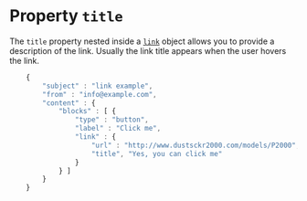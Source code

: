 # Property `title`

The `title` property nested inside a [`link`](/copernica-docs:ResponsiveEmail/json/property-link)
object allows you to provide a description of the link. Usually the link title 
appears when the user hovers the link. 


````javascript
    {
        "subject" : "link example",
        "from" : "info@example.com",
        "content" : {
            "blocks" : [ {
                "type" : "button",
                "label" : "Click me",
                "link" : {
                    "url" : "http://www.dustsckr2000.com/models/P2000",
                    "title", "Yes, you can click me"
                }
            } ]
        }
    }
````
